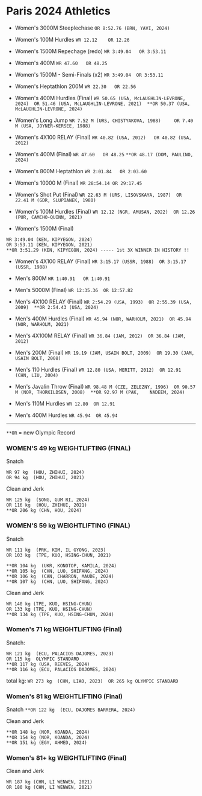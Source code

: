 # Paris 2024 Athletics

- Women's 3000M Steeplechase  `OR 8:52.76 (BRN, YAVI, 2024)`

- Women's 100M Hurdles   `WR 12.12    OR 12.26`

- Women's 1500M Repechage (redo)  `WR 3:49.04   OR 3:53.11`

- Women's 400M   `WR 47.60   OR 48.25`

- Women's 1500M - Semi-Finals (x2)   `WR 3:49.04  OR 3:53.11`

- Women's Heptathlon 200M   `WR 22.30   OR 22.56`

- Women's 400M Hurdles (Final) `WR 50.65 (USA, McLAUGHLIN-LEVRONE, 2024)  OR 51.46 (USA, McLAUGHLIN-LEVRONE, 2021)  **OR 50.37 (USA, McLAUGHLIN-LEVRONE, 2024)`

- Women's Long Jump   `WR 7.52 M (URS, CHISTYAKOVA, 1988)     OR 7.40 M (USA, JOYNER-KERSEE, 1988)`

- Women's 4X100 RELAY (Final)  `WR 40.82 (USA, 2012)   OR 40.82 (USA, 2012)`

- Women's 400M (Final) `WR 47.60   OR 48.25` `**OR 48.17 (DOM, PAULINO, 2024)`

- Women's 800M Heptathlon  `WR 2:01.84   OR 2:03.60`

- Women's 10000 M (Final)  `WR 28:54.14 OR 29:17.45`

- Women's Shot Put (Final)  `WR 22.63 M (URS, LISOVSKAYA, 1987)  OR 22.41 M (GDR, SLUPIANEK, 1980)`

- Women's 100M Hurdles (Final)  `WR 12.12 (NGR, AMUSAN, 2022)  OR 12.26 (PUR, CAMCHO-QUINN, 2021)`

- Women's 1500M (Final)
```
WR 3:49.04 (KEN, KIPYEGON, 2024)
OR 3:53.11 (KEN, KIPYEGON, 2021)
**OR 3:51.29 (KEN, KIPYEGON, 2024) ----- 1st 3X WINNER IN HISTORY !!
```


- Women's 4X100 RELAY (Final)  `WR 3:15.17 (USSR, 1988)  OR 3:15.17 (USSR, 1988)`


- Men's  800M  `WR 1:40.91   OR 1:40.91`

- Men's 5000M (Final) `WR 12:35.36  OR 12:57.82`

- Men's 4X100 RELAY (Final)  `WR 2:54.29 (USA, 1993)  OR 2:55.39 (USA, 2009)  **OR 2:54.43 (USA, 2024)`

- Men's 400M Hurdles (Final)  `WR 45.94 (NOR, WARHOLM, 2021)  OR 45.94 (NOR, WARHOLM, 2021)`

- Men's 4X100M RELAY (Final) `WR 36.84 (JAM, 2012)  OR 36.84 (JAM, 2012)`

- Men's 200M (Final)  `WR 19.19 (JAM, USAIN BOLT, 2009)  OR 19.30 (JAM, USAIN BOLT, 2008)`

- Men's 110 Hurdles (Final)  `WR 12.80 (USA, MERITT, 2012)  OR 12.91 (CHN, LIU, 2004)`

- Men's Javalin Throw (Final)  `WR 98.48 M (CZE, ZELEZNY, 1996)  OR 90.57 M (NOR, THORKILDSEN, 2008)  **OR 92.97 M (PAK,	NADEEM, 2024)`

- Men's 110M Hurdles  `WR 12.80  OR 12.91`

- Men's 400M Hurdles  `WR 45.94  OR 45.94`





---

`**OR` = new Olympic Record 

### WOMEN'S 49 kg WEIGHTLIFTING (FINAL)

Snatch
```
WR 97 kg  (HOU, ZHIHUI, 2024)	
OR 94 kg  (HOU, ZHIHUI, 2021)
```

Clean and Jerk
```
WR 125 kg  (SONG, GUM RI, 2024)
OR 116 kg  (HOU, ZHIHUI, 2021)
**OR 206 kg (CHN, HOU, 2024)
```


### WOMEN'S 59 kg WEIGHTLIFTING (FINAL)

Snatch
```
WR 111 kg  (PRK, KIM, IL GYONG, 2023)
OR 103 kg  (TPE, KUO, HSING-CHUN, 2021)

**OR 104 kg  (UKR, KONOTOP, KAMILA, 2024)
**OR 105 kg  (CHN, LUO, SHIFANG, 2024)
**OR 106 kg  (CAN, CHARRON, MAUDE, 2024)
**OR 107 kg  (CHN, LUO, SHIFANG, 2024)
```

Clean and Jerk 
```
WR 140 kg (TPE, KUO, HSING-CHUN)
OR 133 kg (TPE, KUO, HSING-CHUN)
**OR 134 kg (TPE, KUO, HSING-CHUN, 2024)
```

### Women's 71 kg WEIGHTLIFTING (Final)

Snatch:
```
WR 121 kg  (ECU, PALACIOS DAJOMES, 2023)
OR 115 kg  OLYMPIC STANDARD
**OR 117 kg (USA, REEVES, 2024)
**OR 116 kg (ECU, PALACIOS DAJOMES, 2024)
```

total kg: `WR 273 kg  (CHN, LIAO, 2023)  OR 265 kg OLYMPIC STANDARD`

### Women's 81 kg WEIGHTLIFTING (Final)

Snatch 
`**OR 122 kg  (ECU, DAJOMES BARRERA, 2024)`

Clean and Jerk 
```
**OR 148 kg (NOR, KOANDA, 2024)
**OR 154 kg (NOR, KOANDA, 2024)
**OR 151 kg (EGY, AHMED, 2024)
```

### Women's 81+ kg WEIGHTLIFTING (Final)

Clean and Jerk
```
WR 187 kg (CHN, LI WENWEN, 2021)
OR 180 kg (CHN, LI WENWEN, 2021)
```








